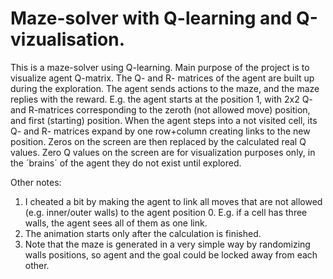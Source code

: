 # Maze-solver with Q-learning and Q-vizualisation.
This is a maze-solver using Q-learning. Main purpose of the project is to visualize agent Q-matrix. The Q- and R- matrices of the agent are built up during the exploration. The agent sends actions to the maze, and the maze replies with the reward. 
E.g. the agent starts at the position 1, with 2x2 Q- and R-matrices corresponding to the zeroth (not allowed move) position, and first (starting) position. When the agent steps into a not visited cell, its Q- and R- matrices expand by one row+column creating links to the new position. Zeros on the screen are then replaced by the calculated real Q values. Zero Q values on the screen are for visualization purposes only, in the ´brains´ of the agent they do not exist until explored.

Other notes:

1. I cheated a bit by making the agent to  link all moves that are not allowed (e.g. inner/outer walls) to the agent position 0. E.g. if a cell has three walls, the agent sees all of them as one link. 
2. The animation starts only after the calculation is finished.
3. Note that the maze is generated in a very simple way by randomizing walls positions, so agent and the goal could be locked away from each other.
